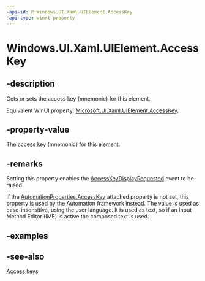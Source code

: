 ```yaml
---
-api-id: P:Windows.UI.Xaml.UIElement.AccessKey
-api-type: winrt property
---
```


<!-- Property syntax
public string AccessKey { get;  set; }
-->

# Windows.UI.Xaml.UIElement.AccessKey

## -description
Gets or sets the access key (mnemonic) for this element.

Equivalent WinUI property: [Microsoft.UI.Xaml.UIElement.AccessKey](/windows/winui/api/microsoft.ui.xaml.uielement.accesskey).

## -property-value
The access key (mnemonic) for this element.

## -remarks
Setting this property enables the [AccessKeyDisplayRequested](uielement_accesskeydisplayrequested.md) event to be raised.

If the [AutomationProperties.AccessKey](/uwp/api/windows.ui.xaml.automation.automationproperties.accesskey) attached property is not set, this property is used by the Automation framework instead. The value is used as case-insensitive, using the user language. It is used as text, so if an Input Method Editor (IME) is active the composed text is used.

## -examples

## -see-also
[Access keys](/windows/uwp/design/input/access-keys)
